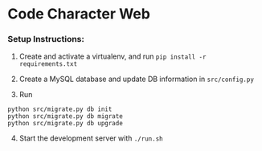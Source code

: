 # Code Character Web

### Setup Instructions:

1. Create and activate a virtualenv, and run `pip install -r requirements.txt`

2. Create a MySQL database and update DB information in `src/config.py`

3. Run 
```
python src/migrate.py db init
python src/migrate.py db migrate
python src/migrate.py db upgrade
```

4. Start the development server with `./run.sh`
